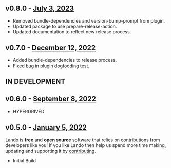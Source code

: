 ## v0.8.0 - [July 3, 2023](https://github.com/lando/mailhog/releases/tag/v0.8.0)
  * Removed bundle-dependencies and version-bump-prompt from plugin.
  * Updated package to use prepare-release-action.
  * Updated documentation to reflect new release process.

## v0.7.0 - [December 12, 2022](https://github.com/lando/mailhog/releases/tag/v0.7.0)
  * Added bundle-dependencies to release process.
  * Fixed bug in plugin dogfooding test.

## IN DEVELOPMENT

## v0.6.0 - [September 8, 2022](https://github.com/lando/mailhog/releases/tag/v0.6.0)

* HYPERDRIVED

## v0.5.0 - [January 5, 2022](https://github.com/lando/mailhog/releases/tag/v0.5.0)

Lando is **free** and **open source** software that relies on contributions from developers like you! If you like Lando then help us spend more time making, updating and supporting it by [contributing](https://github.com/sponsors/lando).

* Initial Build
